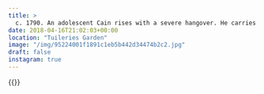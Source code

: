 ```yaml
---
title: >
  c. 1790. An adolescent Cain rises with a severe hangover. He carries a towel to a shower that he hopes will alleviate his suffering, but his pose tells us this will be in vain. His brother has not been seen since the second bar from the night before.
date: 2018-04-16T21:02:03+00:00
location: "Tuileries Garden"
image: "/img/95224001f1891c1eb5b442d34474b2c2.jpg"
draft: false
instagram: true
---
```


{{<photo src="/img/95224001f1891c1eb5b442d34474b2c2.jpg">}}
